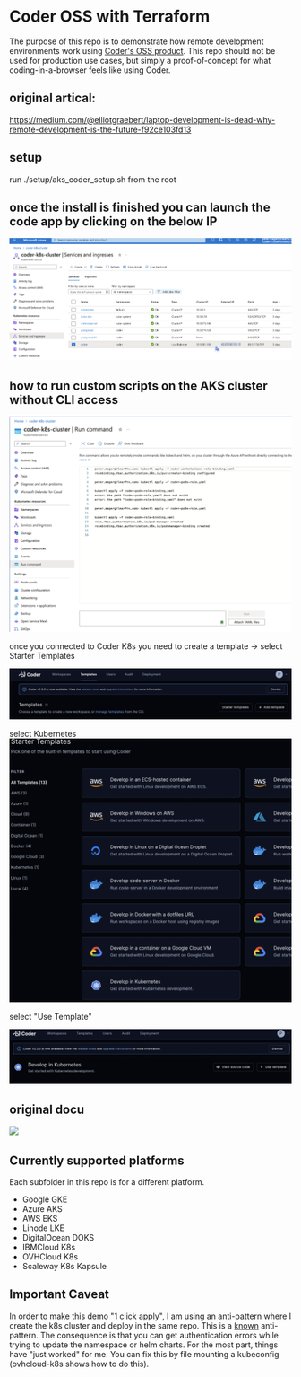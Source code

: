 # Coder OSS with Terraform

The purpose of this repo is to demonstrate how remote development environments work using [Coder's OSS product](https://github.com/coder/coder). This repo should not be used for production use cases, but simply a proof-of-concept for what coding-in-a-browser feels like using Coder.


## original artical:

https://medium.com/@elliotgraebert/laptop-development-is-dead-why-remote-development-is-the-future-f92ce103fd13


## setup
run ./setup/aks_coder_setup.sh from the root

## once the install is finished you can launch the code app by clicking on the below IP

![Alt text](./docs/image-coder-k8s-cluster-ip.png)

## how to run custom scripts on the AKS cluster without CLI access
![zure kubcert image](./docs/image-aks-cli-commands.png)


once you connected to Coder K8s you need to create a template -> select Starter Templates

![Create template](./docs/image-create-template.png)


select Kubernetes
![Alt text](./docs/image-k8s-template.png)

select "Use Template"

![Alt text](./docs/image-use-template.png)





## original docu


<img src="docs/vscode.png" width="300">

## Currently supported platforms

Each subfolder in this repo is for a different platform.

* Google GKE 
* Azure AKS
* AWS EKS
* Linode LKE
* DigitalOcean DOKS
* IBMCloud K8s
* OVHCloud K8s
* Scaleway K8s Kapsule


## Important Caveat

In order to make this demo "1 click apply", I am using an anti-pattern where I create the k8s cluster and deploy in the same repo. This is a [known](https://registry.terraform.io/providers/hashicorp/kubernetes/latest/docs#stacking-with-managed-kubernetes-cluster-resources) anti-pattern. The consequence is that you can get authentication errors while trying to update the namespace or helm charts. For the most part, things have "just worked" for me. You can fix this by file mounting a kubeconfig (ovhcloud-k8s shows how to do this).



